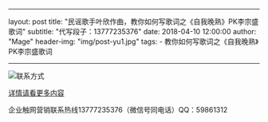 
---
layout:     post
title:      "民谣歌手叶欣作曲，教你如何写歌词之《自我晚熟》PK李宗盛歌词"
subtitle: "代写段子：13777235376"
date:       2018-04-10 12:00:00
author:     "Mage"
header-img: "img/post-yu1.jpg"
tags:
    - 教你如何写歌词之《自我晚熟》PK李宗盛歌词


---
![联系方式](https://ruanwenku.com/img/shanda3.jpg)



[详情请看更多内容](https://mp.weixin.qq.com/s?__biz=MzA5MDg2OTUxNA==&mid=2653131556&idx=1&sn=cd57f72339d067ccbb23a9f8a22179f7&chksm=8bd22941bca5a0575d0e119d2ed56be6a1f97340c6b36d4ecd4ce658b2f4d6c8cc5195b6ba91&token=1658995288&lang=zh_CN#rd "《自我晚熟》")

企业触网营销联系热线13777235376（微信号同电话）QQ：59861312
